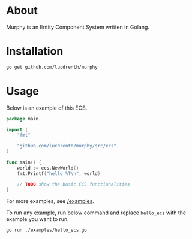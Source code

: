 # About
Murphy is an Entity Component System written in Golang.

# Installation
```bash
go get github.com/lucdrenth/murphy
```

# Usage
Below is an example of this ECS. 
```go
package main

import (
	"fmt"

	"github.com/lucdrenth/murphy/src/ecs"
)

func main() {
	world := ecs.NewWorld()
	fmt.Printf("hello %T\n", world)

    // TODO show the basic ECS functionalities
}
```

For more examples, see [/examples](./examples/).

To run any example, run below command and replace `hello_ecs` with the example you want to run.
```bash
go run ./examples/hello_ecs.go
```
